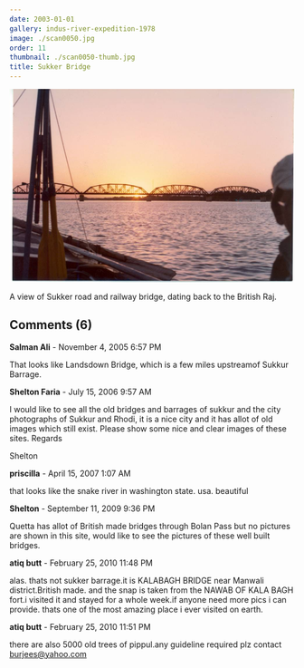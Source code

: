 ```yaml
---
date: 2003-01-01
gallery: indus-river-expedition-1978
image: ./scan0050.jpg
order: 11
thumbnail: ./scan0050-thumb.jpg
title: Sukker Bridge
---
```


![Sukker Bridge](./scan0050.jpg)

A view of Sukker road and railway bridge, dating back to the British Raj.

<div id="comments">

## Comments (6)

<div id="comment">

**Salman Ali** - November  4, 2005  6:57 PM

That looks like Landsdown Bridge, which is a few miles upstreamof Sukkur Barrage.

</div>

<div id="comment">

**Shelton Faria** - July 15, 2006  9:57 AM

I would like to see all the old bridges and barrages of sukkur and the city photographs of Sukkur and Rhodi, it is a nice city and it has allot of old images which still exist. Please show some nice and clear images of these sites.
Regards

Shelton

</div>

<div id="comment">

**priscilla** - April 15, 2007  1:07 AM

that looks like the snake river in washington state. usa. beautiful

</div>

<div id="comment">

**Shelton** - September 11, 2009  9:36 PM

Quetta has allot of British made bridges through Bolan Pass but no pictures are shown in this site, would like to see the pictures of these well built bridges.

</div>

<div id="comment">

**atiq butt** - February 25, 2010 11:48 PM

alas.
thats not sukker barrage.it is KALABAGH BRIDGE near Manwali district.British made.
and the snap is taken from the NAWAB OF KALA BAGH fort.i visited it and stayed for a whole week.if anyone need more pics i can provide.
thats one of the most amazing place i ever visited on earth.

</div>

<div id="comment">

**atiq butt** - February 25, 2010 11:51 PM

there are also 5000 old trees of pippul.any guideline required plz contact
burjees@yahoo.com

</div>

</div>